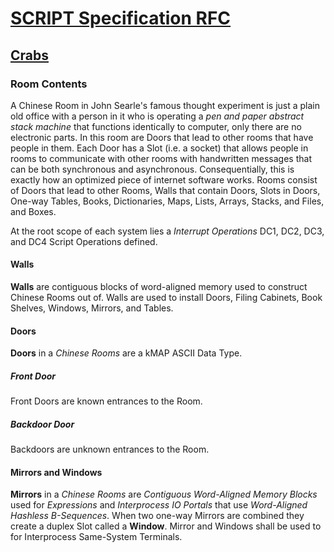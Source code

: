 # [SCRIPT Specification RFC](../readme.md)

## [Crabs](readme.md)

### Room Contents

A Chinese Room in John Searle's famous thought experiment is just a plain old office with a person in it who is operating a *pen and paper abstract stack machine* that functions identically to computer, only there are no electronic parts. In this room are Doors that lead to other rooms that have people in them. Each Door has a Slot (i.e. a socket) that allows people in rooms to communicate with other rooms with handwritten messages that can be both synchronous and asynchronous. Consequentially, this is exactly how an optimized piece of internet software works. Rooms consist of Doors that lead to other Rooms, Walls that contain Doors, Slots in Doors, One-way Tables, Books, Dictionaries, Maps, Lists, Arrays, Stacks, and Files, and Boxes.

At the root scope of each system lies a *Interrupt Operations* DC1, DC2, DC3, and DC4 Script Operations defined.

#### Walls

**Walls** are contiguous blocks of word-aligned memory used to construct Chinese Rooms out of. Walls are used to install Doors, Filing Cabinets, Book Shelves, Windows, Mirrors, and Tables.

#### Doors

**Doors** in a *Chinese Rooms* are a kMAP ASCII Data Type.

##### Front Door

Front Doors are known entrances to the Room.

##### Backdoor Door

Backdoors are unknown entrances to the Room.

#### Mirrors and Windows

**Mirrors** in a *Chinese Rooms* are *Contiguous Word-Aligned Memory Blocks* used for *Expressions* and *Interprocess IO Portals* that use *Word-Aligned Hashless B-Sequences*. When two one-way Mirrors are combined they create a duplex Slot called a **Window**. Mirror and Windows shall be used to for Interprocess Same-System Terminals.
